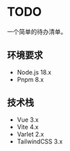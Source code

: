 # TODO

一个简单的待办清单。

## 环境要求

- Node.js 18.x
- Pnpm 8.x

## 技术栈

- Vue 3.x
- Vite 4.x
- Varlet 2.x
- TailwindCSS 3.x
